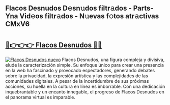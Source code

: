 ## Flacos Desnudos D𝚎sn𝚞dos filtr𝚊dos - Parts-Yna Vid𝚎os filtr𝚊dos - N𝚞evas f𝚘tos atr𝚊ctivas CMxV6

# <h2><a href="http://mb4wy13.tromn.icu/?c=Flacos+Desnudos">🔗👉👉👉 Flacos Desnudos 🔗🔗</a></h2>

[![Flacos Desnudos nuevo](https://i.imgur.com/pEAQMta.gif)](http://mb4wy13.tromn.icu/?c=Flacos+Desnudos)
Flacos Desnudos, una figura compleja y divisiva, elude la caracterización simple. Su enfoque único para crear una presencia en la web ha fascinado y provocado espectadores, generando debates sobre la privacidad, la expresión artística y las complejidades de las comunidades digitales. A pesar de la incertidumbre de sus próximas acciones, su huella en la cultura en línea es imborrable. Con una dedicación inquebrantable y un encanto innegable, el progreso de Flacos Desnudos en el panorama virtual es imparable.
